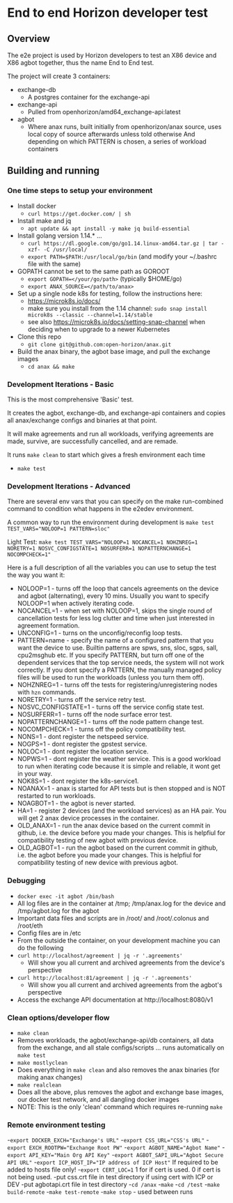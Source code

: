 # End to end Horizon developer test

## Overview

The e2e project is used by Horizon developers to test an X86 device and X86 agbot together, thus the name End to End test.

The project will create 3 containers:
- exchange-db
  - A postgres container for the exchange-api
- exchange-api
  - Pulled from openhorizon/amd64_exchange-api:latest
- agbot
  - Where anax runs, built initially from openhorizon/anax source, uses local copy of source afterwards unless told otherwise
And depending on which PATTERN is chosen, a series of workload containers

## Building and running

### One time steps to setup your environment
- Install docker
  - `curl https://get.docker.com/ | sh`
- Install make and jq
  - `apt update && apt install -y make jq build-essential`
- Install golang version 1.14.* ...
  - `curl https://dl.google.com/go/go1.14.linux-amd64.tar.gz | tar -xzf- -C /usr/local/`
  - `export PATH=$PATH:/usr/local/go/bin` (and modify your ~/.bashrc file with the same)
- GOPATH cannot be set to the same path as GOROOT
  - `export GOPATH=</your/go/path>` (typically $HOME/go)
  - `export ANAX_SOURCE=</path/to/anax>`
- Set up a single node k8s for testing, follow the instructions here:
  - https://microk8s.io/docs/
  - make sure you install from the 1.14 channel: `sudo snap install microk8s --classic --channel=1.14/stable`
  - see also https://microk8s.io/docs/setting-snap-channel when deciding when to upgrade to a newer Kubernetes
- Clone this repo  
  - `git clone git@github.com:open-horizon/anax.git`
- Build the anax binary, the agbot base image, and pull the exchange images
  - `cd anax && make`

### Development Iterations - Basic
This is the most comprehensive 'Basic' test.

It creates the agbot, exchange-db, and exchange-api containers and copies all anax/exchange configs and binaries at that point.

It will make agreements and run all workloads, verifying agreements are made, survive, are successfully cancelled, and are remade.

It runs `make clean` to start which gives a fresh environment each time
- `make test`


### Development Iterations - Advanced
There are several env vars that you can specify on the make run-combined command to condition what happens in the e2edev environment.

A common way to run the environment during development is `make test TEST_VARS="NOLOOP=1 PATTERN=sloc"`

Light Test:
`make test TEST_VARS="NOLOOP=1 NOCANCEL=1 NOHZNREG=1 NORETRY=1 NOSVC_CONFIGSTATE=1 NOSURFERR=1 NOPATTERNCHANGE=1 NOCOMPCHECK=1"`

Here is a full description of all the variables you can use to setup the test the way you want it:
- NOLOOP=1 - turns off the loop that cancels agreements on the device and agbot (alternating), every 10 mins. Usually you want to specify NOLOOP=1 when actively iterating code.
- NOCANCEL=1 - when set with NOLOOP=1, skips the single round of cancellation tests for less log clutter and time when just interested in agreement formation.
- UNCONFIG=1 - turns on the unconfig/reconfig loop tests.
- PATTERN=name - specify the name of a configured pattern that you want the device to use. Builtin patterns are spws, sns, sloc, sgps, sall, cpu2msghub etc. If you specify PATTERN, but turn off one of the dependent services that the top service needs, the system will not work correctly. If you dont specify a PATTERN, the manually managed policy files will be used to run the workloads (unless you turn them off).
- NOHZNREG=1 - turns off the tests for registering/unregistering nodes with `hzn` commands.
- NORETRY=1 - turns off the service retry test.
- NOSVC_CONFIGSTATE=1 - turns off the service config state test.
- NOSURFERR=1 - turns off the node surface error test.
- NOPATTERNCHANGE=1 - turns off the node pattern change test.
- NOCOMPCHECK=1 - turns off the policy compatibility test.
- NONS=1 - dont register the netspeed service.
- NOGPS=1 - dont register the gpstest service.
- NOLOC=1 - dont register the location service.
- NOPWS=1 - dont register the weather service. This is a good workload to run when iterating code because it is simple and reliable, it wont get in your way.
- NOK8S=1 - dont register the k8s-service1.
- NOANAX=1 - anax is started for API tests but is then stopped and is NOT restarted to run workloads.
- NOAGBOT=1 - the agbot is never started.
- HA=1 - register 2 devices (and the workload services) as an HA pair. You will get 2 anax device processes in the container.
- OLD_ANAX=1 - run the anax device based on the current commit in github, i.e. the device before you made your changes. This is helpfiul for compatibility testing of new agbot with previous device.
- OLD_AGBOT=1 - run the agbot based on the current commit in github, i.e. the agbot before you made your changes. This is helpfiul for compatibility testing of new device with previous agbot.

### Debugging
- `docker exec -it agbot /bin/bash`
- All log files are in the container at /tmp; /tmp/anax.log for the device and /tmp/agbot.log for the agbot
- Important data files and scripts are in /root/ and /root/.colonus and /root/eth
- Config files are in /etc
- From the outside the container, on your development machine you can do the following
- `curl http://localhost/agreement | jq -r '.agreements'`
  - Will show you all current and archived agreements from the device's perspective
- `curl http://localhost:81/agreement | jq -r '.agreements'`
  - Will show you all current and archived agreements from the agbot's perspective
- Access the exchange API documentation at http://localhost:8080/v1

### Clean options/developer flow
- `make clean`
 - Removes workloads, the agbot/exchange-api/db containers, all data from the exchange, and all stale configs/scripts ... runs automatically on `make test`
- `make mostlyclean`
 - Does everything in `make clean` and also removes the anax binaries (for making anax changes)
- `make realclean`
 - Does all the above, plus removes the agbot and exchange base images, our docker test network, and all dangling docker images
 - NOTE: This is the only 'clean' command which requires re-running `make`

### Remote environment testing
-`export DOCKER_EXCH="Exchange's URL"`
-`export CSS_URL="CSS's URL"`
-`export EXCH_ROOTPW="Exchange Root PW"`
-`export AGBOT_NAME="Agbot Name"`
-`export API_KEY="Main Org API Key"`
-`export AGBOT_SAPI_URL="Agbot Secure API URL"`
-`export ICP_HOST_IP="IP address of ICP Host"` If required to be added to hosts file only!
-`export CERT_LOC=1` 1 for if cert is used. 0 if cert is not being used.
-put css.crt file in test directory if using cert with ICP or DEV
-put agbotapi.crt file in test directory
-`cd /anax`
-`make`
-`cd /test`
-`make build-remote`
-`make test-remote`
-`make stop` - used between runs
